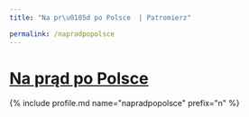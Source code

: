 ```yaml
---
title: "Na pr\u0105d po Polsce  | Patromierz"

permalink: /napradpopolsce
---
```


# [Na prąd po Polsce ](https://patronite.pl/napradpopolsce)

{% include profile.md name="napradpopolsce" prefix="n" %}
